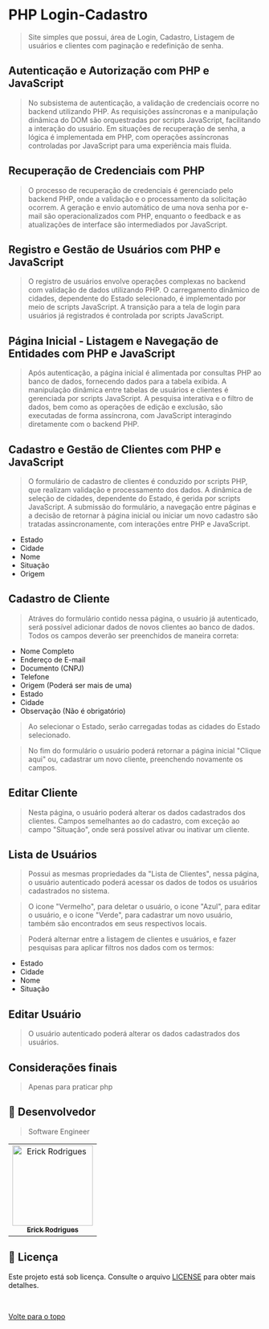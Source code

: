 # PHP Login-Cadastro

> Site simples que possui, área de Login, Cadastro, Listagem de usuários e clientes com paginação e redefinição de senha.

## Autenticação e Autorização com PHP e JavaScript

> No subsistema de autenticação, a validação de credenciais ocorre no backend utilizando PHP. As requisições assíncronas e a manipulação dinâmica do DOM são orquestradas por scripts JavaScript, facilitando a interação do usuário. Em situações de recuperação de senha, a lógica é implementada em PHP, com operações assíncronas controladas por JavaScript para uma experiência mais fluida.

## Recuperação de Credenciais com PHP
> O processo de recuperação de credenciais é gerenciado pelo backend PHP, onde a validação e o processamento da solicitação ocorrem. A geração e envio automático de uma nova senha por e-mail são operacionalizados com PHP, enquanto o feedback e as atualizações de interface são intermediados por JavaScript.

## Registro e Gestão de Usuários com PHP e JavaScript
> O registro de usuários envolve operações complexas no backend com validação de dados utilizando PHP. O carregamento dinâmico de cidades, dependente do Estado selecionado, é implementado por meio de scripts JavaScript. A transição para a tela de login para usuários já registrados é controlada por scripts JavaScript.

## Página Inicial - Listagem e Navegação de Entidades com PHP e JavaScript
> Após autenticação, a página inicial é alimentada por consultas PHP ao banco de dados, fornecendo dados para a tabela exibida. A manipulação dinâmica entre tabelas de usuários e clientes é gerenciada por scripts JavaScript. A pesquisa interativa e o filtro de dados, bem como as operações de edição e exclusão, são executadas de forma assíncrona, com JavaScript interagindo diretamente com o backend PHP.

## Cadastro e Gestão de Clientes com PHP e JavaScript
>O formulário de cadastro de clientes é conduzido por scripts PHP, que realizam validação e processamento dos dados. A dinâmica de seleção de cidades, dependente do Estado, é gerida por scripts JavaScript. A submissão do formulário, a navegação entre páginas e a decisão de retornar à página inicial ou iniciar um novo cadastro são tratadas assincronamente, com interações entre PHP e JavaScript.

>
* Estado
* Cidade
* Nome
* Situação
* Origem
>


## Cadastro de Cliente

> Atráves do formulário contido nessa página, o usuário já autenticado, será possível adicionar dados de novos clientes ao banco de dados. Todos os campos deverão ser preenchidos de maneira correta:

>
* Nome Completo
* Endereço de E-mail
* Documento (CNPJ)
* Telefone
* Origem (Poderá ser mais de uma)
* Estado
* Cidade
* Observação (Não é obrigatório)
>

> Ao selecionar o Estado, serão carregadas todas as cidades do Estado selecionado.

>No fim do formulário o usuário poderá retornar a página inicial "Clique aqui" ou, cadastrar um novo cliente, preenchendo novamente os campos.

## Editar Cliente

>Nesta página, o usuário poderá alterar os dados cadastrados dos clientes. Campos semelhantes ao do cadastro, com exceção ao campo "Situação", onde será possível ativar ou inativar um cliente.

## Lista de Usuários

>Possui as mesmas propriedades da "Lista de Clientes", nessa página, o usuário autenticado poderá acessar os dados de todos os usuários cadastrados no sistema.

> O icone "Vermelho", para deletar o usuário, o icone "Azul", para editar o usuário, e o icone "Verde", para cadastrar um novo usuário, também são encontrados em seus respectivos locais.

> Poderá alternar entre a listagem de clientes e usuários, e fazer pesquisas para aplicar filtros nos dados com os termos:

>
* Estado
* Cidade
* Nome
* Situação
>

## Editar Usuário

> O usuário autenticado poderá alterar os dados cadastrados dos usuários.

## Considerações finais

> Apenas para praticar php




## 🤝 Desenvolvedor

> Software Engineer

<table>
  <tr>
    <td align="center">
      <a href="#">
        <img src="https://avatars.githubusercontent.com/u/109317442?v=4" width="160px;" alt="Erick Rodrigues"/><br>
        <sub>
          <b>Erick Rodrigues</b>
        </sub>
      </a>
    </td>
  </tr>
</table>

## 📝 Licença

Este projeto está sob licença. Consulte o arquivo [LICENSE](LICENSE) para obter mais detalhes.

&#xa0;



<a href="#top">Volte para o topo</a>
